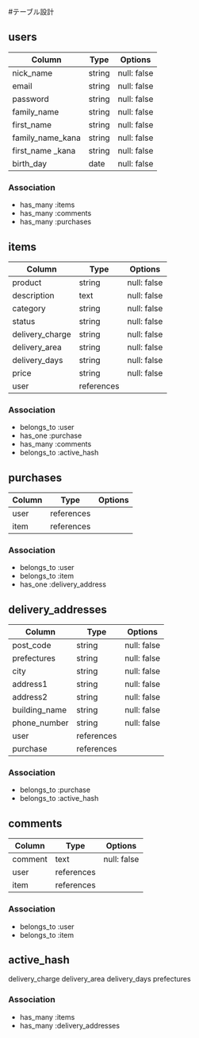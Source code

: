 #テーブル設計

## users

| Column           | Type    | Options      |
| ---------------- | ------- | ------------ |
| nick_name        | string  |  null: false |
| email            | string  |  null: false |
| password         | string  |  null: false |
| family_name      | string  |  null: false |
| first_name       | string  |  null: false |
| family_name_kana | string  |  null: false |
| first_name _kana | string  |  null: false |
| birth_day        | date    |  null: false |


### Association

- has_many :items
- has_many :comments
- has_many :purchases

## items

| Column           | Type    | Options      |
| ---------------- | ------- | ------------ |
| product          | string  |  null: false |
| description      | text    |  null: false |
| category         | string  |  null: false |
| status           | string  |  null: false |
| delivery_charge  | string  |  null: false |
| delivery_area    | string  |  null: false |
| delivery_days    | string  |  null: false |
| price            | string  |  null: false |
| user             | references             |

### Association

- belongs_to :user
- has_one :purchase
- has_many :comments
- belongs_to :active_hash

## purchases

| Column           | Type    | Options      |
| ---------------- | ------- | ------------ |
| user             | references             |
| item             | references             |

### Association

- belongs_to :user
- belongs_to :item
- has_one :delivery_address

## delivery_addresses

| Column           | Type    | Options      |
| ---------------- | ------- | ------------ |
| post_code        | string  |  null: false |
| prefectures      | string  |  null: false |
| city             | string  |  null: false |
| address1         | string  |  null: false |
| address2         | string  |  null: false |
| building_name    | string  |  null: false |
| phone_number     | string  |  null: false |
| user             | references             |
| purchase         | references             |

### Association

- belongs_to :purchase
- belongs_to :active_hash

## comments

| Column           | Type    | Options      |
| ---------------- | ------- | ------------ |
| comment          | text    | null: false  |
| user             | references             |
| item             | references             |

### Association

- belongs_to :user
- belongs_to :item


## active_hash
  delivery_charge
  delivery_area
  delivery_days
  prefectures

  ### Association

  - has_many :items
  - has_many :delivery_addresses